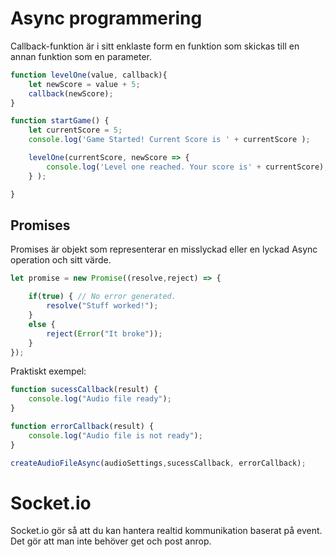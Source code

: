# Async programmering 

Callback-funktion är i sitt enklaste form en funktion som skickas till en annan funktion som en parameter.

````javascript
function levelOne(value, callback){
    let newScore = value + 5;
    callback(newScore);
}

function startGame() {
    let currentScore = 5;
    console.log('Game Started! Current Score is ' + currentScore );

    levelOne(currentScore, newScore => {
        console.log('Level one reached. Your score is' + currentScore);
    } );

}
````


## Promises

Promises är objekt som representerar en misslyckad eller en lyckad Async operation och sitt värde.

````javascript 
let promise = new Promise((resolve,reject) => {

    if(true) { // No error generated. 
        resolve("Stuff worked!");
    } 
    else {
        reject(Error("It broke"));
    }
});
````


Praktiskt exempel:

````javascript
function sucessCallback(result) {
    console.log("Audio file ready");
}

function errorCallback(result) {
    console.log("Audio file is not ready");
}

createAudioFileAsync(audioSettings,sucessCallback, errorCallback);
````

# Socket.io
Socket.io gör så att du kan hantera realtid kommunikation baserat på event. Det gör att man inte behöver get och post anrop.

